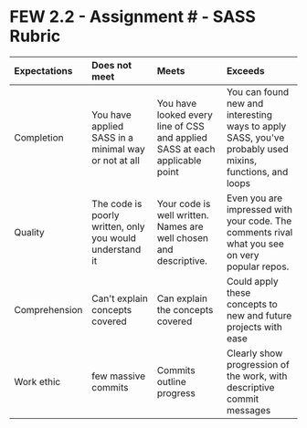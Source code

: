 # FEW 2.2 - Assignment # - SASS Rubric

| Expectations | Does not meet              | Meets                 | Exceeds                          |
|:-------------|:---------------------------|:----------------------|:---------------------------------|
| Completion   | You have applied SASS in a minimal way or not at all | You have looked every line of CSS and applied SASS at each applicable point | You can found new and interesting ways to apply SASS, you've probably used mixins, functions, and loops |
| Quality      | The code is poorly written, only you would understand it | Your code is well written. Names are well chosen and descriptive. | Even you are impressed with your code. The comments rival what you see on very popular repos. |
| Comprehension| Can't explain concepts covered | Can explain the concepts covered | Could apply these concepts to new and future projects with ease |
| Work ethic   | few massive commits | Commits outline progress | Clearly show progression of the work, with descriptive commit messages |